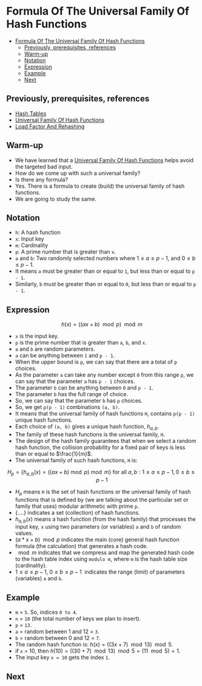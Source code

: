 # Formula Of The Universal Family Of Hash Functions

<!-- TOC -->
* [Formula Of The Universal Family Of Hash Functions](#formula-of-the-universal-family-of-hash-functions)
  * [Previously, prerequisites, references](#previously-prerequisites-references)
  * [Warm-up](#warm-up)
  * [Notation](#notation)
  * [Expression](#expression)
  * [Example](#example)
  * [Next](#next)
<!-- TOC -->

## Previously, prerequisites, references

* [Hash Tables](05hashTables.md)
* [Universal Family Of Hash Functions](10universalFamilyOfHashFunctions.md)
* [Load Factor And Rehashing](15loadFactorAndRehashing.md)

## Warm-up

* We have learned that a [Universal Family Of Hash Functions](10universalFamilyOfHashFunctions.md) helps avoid the targeted bad input. 
* How do we come up with such a universal family?
* Is there any formula?
* Yes. There is a formula to create (build) the universal family of hash functions.
* We are going to study the same.

## Notation

* `h`: A hash function
* `x`: Input key
* `m`: Cardinality
* `p`: A prime number that is greater than `x`.
* `a` and `b`: Two randomly selected numbers where $1 \leq a \leq p - 1$, and $0 \leq b \leq p - 1$.
* It means `a` must be greater than or equal to `1`, but less than or equal to `p - 1`.
* Similarly, `b` must be greater than or equal to `0`, but less than or equal to `p - 1`.

## Expression

$$
h(x) = ((ax + b) \mod p) \mod m
$$

* `x` is the input key.
* `p` is the prime number that is greater than `a`, `b`, and `x`.
* `a` and `b` are random parameters.
* `a` can be anything between `1` and `p - 1`.
* When the upper bound is `p`, we can say that there are a total of `p` choices.
* As the parameter `a` can take any number except `0` from this range `p`, we can say that the parameter `a` has `p - 1` choices. 
* The parameter `b` can be anything between `0` and `p - 1`.
* The parameter `b` has the full range of choice.
* So, we can say that the parameter `b` has `p` choices.
* So, we get `p(p - 1)` combinations `(a, b)`.
* It means that the universal family of hash functions `H`, contains `p(p - 1)` unique hash functions.
* Each choice of `(a, b)` gives a unique hash function, $h_{a, b}$.
* The family of these hash functions is the universal family, `H`.
* The design of the hash family guarantees that when we select a random hash function, the collision probability for a fixed pair of keys is less than or equal to $\frac{1}{m}$.
* The universal family of such hash functions, `H` is:

$$
H_p = \{ h_{a,b}(x) = ((ax + b) \bmod p) \bmod m \} \text{ for all } a,b: 1 \le a \le p-1, 0 \le b \le p-1
$$

* $H_p$ means `H` is the set of hash functions or the universal family of hash functions that is defined by (we are talking about the particular set or family that uses) modular arithmetic with prime `p`.
* $\{....\}$ indicates a set (collection) of hash functions. 
* $h_{a, b}(x)$ means a hash function (from the hash family) that processes the input key, `x` using two parameters (or variables) `a` and `b` of random values.
* $(a * x + b) \mod p$ indicates the main (core) general hash function formula (the calculation) that generates a hash code.
* $\mod m$ indicates that we compress and map the generated hash code to the hash table index using `modulo m`, where `m` is the hash table size (cardinality).   
* $1 \leq a \leq p-1, \; 0 \leq b \leq p-1 \;$ indicates the range (limit) of parameters (variables) `a` and `b`.   

## Example

* `m` = `5`. So, indices `0 to 4`.
* `n` = `10` (the total number of keys we plan to insert).
* `p` = `13`.
* `a` = random between 1 and 12 = `3`.
* `b` = random between 0 and 12 = `7`.
* The random hash function is: $h(x) = ((3x + 7) \mod 13) \mod 5$.
* if `x` = 10, then $h(10) = ((30 + 7) \mod 13) \mod 5 = (11 \mod 5) = 1$.
* The input key `x = 10` gets the index `1`.

## Next

